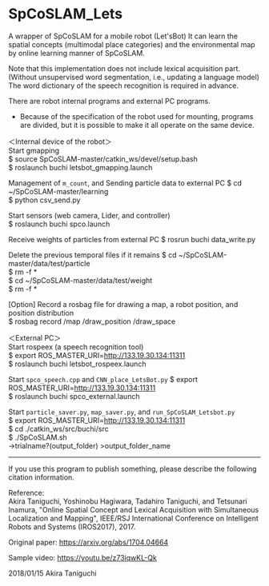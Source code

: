 # SpCoSLAM_Lets
A wrapper of SpCoSLAM for a mobile robot (Let'sBot)
It can learn the spatial concepts (multimodal place categories) and the environmental map by online learning manner of SpCoSLAM.

Note that this implementation does not include lexical acquisition part.
(Without unsupervised word segmentation, i.e., updating a language model)
The word dictionary of the speech recognition is required in advance.

There are robot internal programs and external PC programs.
* Because of the specification of the robot used for mounting, programs are divided, but it is possible to make it all operate on the same device.


＜Internal device of the robot＞  
Start gmapping  
    $ source SpCoSLAM-master/catkin_ws/devel/setup.bash  
    $ roslaunch buchi letsbot_gmapping.launch  

Management of `m_count`, and Sending particle data to external PC
    $ cd ~/SpCoSLAM-master/learning  
    $ python csv_send.py  

Start sensors (web camera, Lider, and controller)  
    $ roslaunch buchi spco.launch  

Receive weights of particles from external PC
    $ rosrun buchi data_write.py  

Delete the previous temporal files if it remains 
    $ cd ~/SpCoSLAM-master/data/test/particle  
    $ rm -f *  
    $ cd ~/SpCoSLAM-master/data/test/weight  
    $ rm -f *  

[Option] Record a rosbag file for drawing a map, a robot position, and position distribution  
    $ rosbag record /map /draw_position /draw_space  

＜External PC＞  
Start rospeex (a speech recognition tool)   
    $ export ROS_MASTER_URI=http://133.19.30.134:11311  
    $ roslaunch buchi letsbot_rospeex.launch  

Start `spco_speech.cpp` and `CNN_place_LetsBot.py` 
    $ export ROS_MASTER_URI=http://133.19.30.134:11311  
    $ roslaunch buchi spco_external.launch  

Start `particle_saver.py`, `map_saver.py`, and `run_SpCoSLAM_Letsbot.py`  
    $ export ROS_MASTER_URI=http://133.19.30.134:11311  
    $ cd ./catkin_ws/src/buchi/src  
    $ ./SpCoSLAM.sh  
    ->trialname?(output_folder) >output_folder_name  


---
If you use this program to publish something, please describe the following citation information.

Reference:  
Akira Taniguchi, Yoshinobu Hagiwara, Tadahiro Taniguchi, and Tetsunari Inamura, "Online Spatial Concept and Lexical Acquisition with Simultaneous Localization and Mapping", IEEE/RSJ International Conference on Intelligent Robots and Systems (IROS2017), 2017.

Original paper:
https://arxiv.org/abs/1704.04664

Sample video:
https://youtu.be/z73iqwKL-Qk

2018/01/15  Akira Taniguchi
